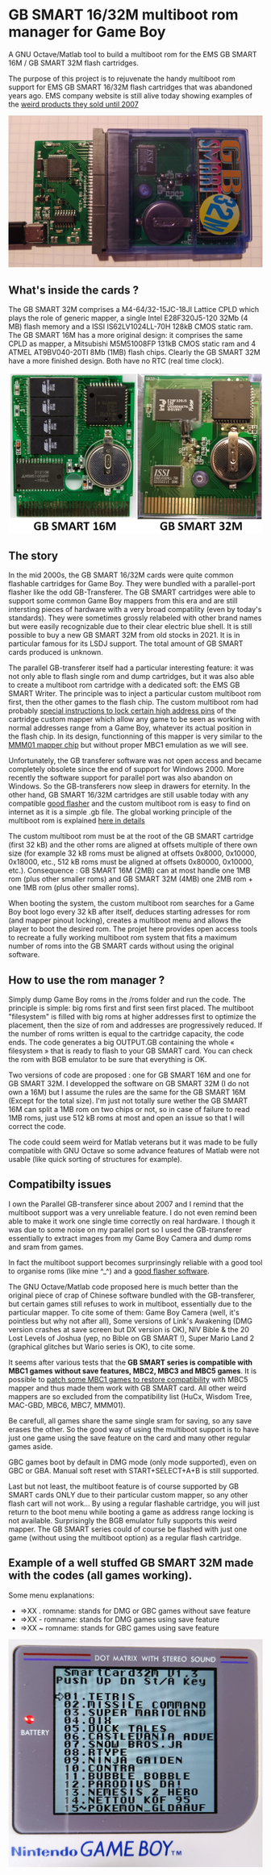 # GB SMART 16/32M multiboot rom manager for Game Boy
A GNU Octave/Matlab tool to build a multiboot rom for the EMS GB SMART 16M / GB SMART 32M flash cartridges.

The purpose of this project is to rejuvenate the handy multiboot rom support for EMS GB SMART 16/32M flash cartridges that was abandoned years ago. EMS company website is still alive today showing examples of the [weird products they sold until 2007](http://www.hkems.com/m_main.htm)

![GB SMART 32M](https://github.com/Raphael-Boichot/GB-SMART-multiboot-rom-manager/blob/main/1632161467401.png)

## What's inside the cards ?

The GB SMART 32M comprises a M4-64/32-15JC-18JI Lattice CPLD which plays the role of generic mapper, a single Intel E28F320J5-120 32Mb (4 MB) flash memory and a ISSI IS62LV1024LL-70H 128kB CMOS static ram. The GB SMART 16M has a more original design: it comprises the same CPLD as mapper, a Mitsubishi M5M51008FP 131kB CMOS static ram and 4 ATMEL AT9BV040-20TI 8Mb (1MB) flash chips. Clearly the GB SMART 32M have a more finished design. Both have no RTC (real time clock).

![GB SMART 32M](https://github.com/Raphael-Boichot/GB-SMART-multiboot-rom-manager/blob/main/GBSMART%20comparison.png)

## The story

In the mid 2000s, the GB SMART 16/32M cards were quite common flashable cartridges for Game Boy. They were bundled with a parallel-port flasher like the odd GB-Transferer. The GB SMART cartridges were able to support some common Game Boy mappers from this era and are still intersting pieces of hardware with a very broad compatility (even by today's standards). They were sometimes grossly relabeled with other brand names but were easily recognizable due to their clear electric blue shell. It is still possible to buy a new GB SMART 32M from old stocks in 2021. It is in particular famous for its LSDJ support. The total amount of GB SMART cards produced is unknown.

The parallel GB-transferer itself had a particular interesting feature: it was not only able to flash single rom and dump cartridges, but it was also able to create a multiboot rom cartridge with a dedicated soft: the EMS GB SMART Writer. The principle was to inject a particular custom multiboot rom first, then the other games to the flash chip. The custom multiboot rom had probably [special instructions to lock certain high address pins](https://gbdev.gg8.se/wiki/articles/Memory_Bank_Controllers#EMS) of the cartridge custom mapper which allow any game to be seen as working with normal addresses range from a Game Boy, whatever its actual position in the flash chip. In its design, functionning of this mapper is very similar to the [MMM01 mapper chip](https://wiki.tauwasser.eu/view/MMM01) but without proper MBC1 emulation as we will see.

Unfortunately, the GB transferer software was not open access and became completely obsolete since the end of support for Windows 2000. More recently the software support for parallel port was also abandon on Windows. So the GB-transferers now sleep in drawers for eternity. In the other hand, GB SMART 16/32M cartridges are still usable today with any compatible [good flasher](https://www.gbxcart.com/) and the custom multiboot rom is easy to find on internet as it is a simple .gb file. The global working principle of the multiboot rom is explained [here in details](https://www.insidegadgets.com/2019/05/24/a-look-into-the-gb-smart-16m-flash-cart-inspecting-the-multi-game-menu-adding-flashing-support-and-a-basic-menu-maker/)

The custom multiboot rom must be at the root of the GB SMART cartridge (first 32 kB) and the other roms are aligned at offsets multiple of there own size (for example 32 kB roms must be aligned at offsets 0x8000, 0x10000, 0x18000, etc., 512 kB roms must be aligned at offsets 0x80000, 0x10000, etc.). Consequence : GB SMART 16M (2MB) can at most handle one 1MB rom (plus other smaller roms) and GB SMART 32M (4MB) one 2MB rom + one 1MB rom (plus other smaller roms). 

When booting the system, the custom multiboot rom searches for a Game Boy boot logo every 32 kB after itself, deduces starting adresses for rom (and mapper pinout locking), creates a multiboot menu and allows the player to boot the desired rom. The projet here provides open access tools to recreate a fully working multiboot rom system that fits a maximum number of roms into the GB SMART cards without using the original software. 

## How to use the rom manager ?

Simply dump Game Boy roms in the /roms folder and run the code. The principle is simple: big roms first and first seen first placed. The multiboot "filesystem" is filled with big roms at higher addresses first to optimize the placement, then the size of rom and addresses are progressively reduced. If the number of roms written is equal to the cartridge capacity, the code ends. The code generates a big OUTPUT.GB containing the whole « filesystem » that is ready to flash to your GB SMART card. You can check the rom with BGB emulator to be sure that everything is OK.

Two versions of code are proposed : one for GB SMART 16M and one for GB SMART 32M. I developped the software on GB SMART 32M (I do not own a 16M) but I assume the rules are the same for the GB SMART 16M (Except for the total size). I'm just not totally sure wether the GB SMART 16M can split a 1MB rom on two chips or not, so in case of failure to read 1MB roms, just use 512 kB roms at most and open an issue so that I will correct the code.

The code could seem weird for Matlab veterans but it was made to be fully compatible with GNU Octave so some advance features of Matlab were not usable (like quick sorting of structures for example).

## Compatibilty issues

I own the Parallel GB-transferer since about 2007 and I remind that the multiboot support was a very unreliable feature. I do not even remind been able to make it work one single time correctly on real hardware. I though it was due to some noise on my parallel port so I used the GB-transferer essentially to extract images from my Game Boy Camera and dump roms and sram from games.

In fact the multiboot support becomes surprinsingly reliable with a good tool to organise roms (like mine ^_^) and a [good flasher software](https://github.com/lesserkuma/FlashGBX/releases).

The GNU Octave/Matlab code proposed here is much better than the original piece of crap of Chinese software bundled with the GB-transferer, but certain games still refuses to work in multiboot, essentially due to the particular mapper. To cite some of them: Game Boy Camera (well, it's pointless but why not after all), Some versions of Link's Awakening (DMG version crashes at save screen but DX version is OK), NIV Bible & the 20 Lost Levels of Joshua (yep, no Bible on GB SMART !), Super Mario Land 2 (graphical glitches but Wario series is OK), to cite some.

It seems after various tests that the **GB SMART series is compatible with MBC1 games without save features, MBC2, MBC3 and MBC5 games**. It is possible to [patch some MBC1 games to restore compatibility](https://gbatemp.net/threads/gameboy-patch-a-game-from-mbc1-to-mbc5-memory-bank-controllers.542876/) with MBC5 mapper and thus made them work with GB SMART card. All other weird mappers are so excluded from the compatibility list (HuCx, Wisdom Tree, MAC-GBD, MBC6, MBC7, MMM01).

Be carefull, all games share the same single sram for saving, so any save erases the other. So the good way of using the multiboot support is to have just one game using the save feature on the card and many other regular games aside.

GBC games boot by default in DMG mode (only mode supported), even on GBC or GBA. Manual soft reset with START+SELECT+A+B is still supported.

Last but not least, the multiboot feature is of course supported by GB SMART cards ONLY due to their particular custom mapper, so any other flash cart will not work… By using a regular flashable cartridge, you will just return to the boot menu while booting a game as address range locking is not available. Surprisingly the BGB emulator fully supports this weird mapper. The GB SMART series could of course be flashed with just one game (without using the multiboot option) as a regular flash cartridge.

## Example of a well stuffed GB SMART 32M made with the codes (all games working).
Some menu explanations:
- =>XX . romname: stands for DMG or GBC games without save feature
- =>XX - romname: stands for DMG games using save feature
- =>XX ~ romname: stands for GBC games using save feature

![GB SMART 32M](https://github.com/Raphael-Boichot/GB-SMART-multiboot-rom-manager/blob/main/1632243230540.png)

